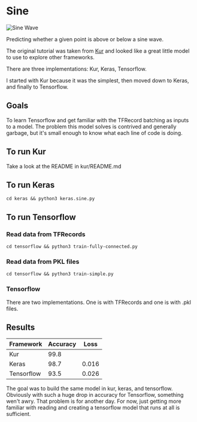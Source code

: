 # Sine

![Sine Wave](http://kur.deepgram.com/_images/tutorial-plot-results.png)


Predicting whether a given point is above or below a sine wave. 

The original tutorial was taken from [Kur](http://kur.deepgram.com/tutorial.html) and looked like a great little model to use to explore other frameworks.

There are three implementations: Kur, Keras, Tensorflow.

I started with Kur because it was the simplest, then moved down to Keras, and finally to Tensorflow.

## Goals

To learn Tensorflow and get familiar with the TFRecord batching as inputs to a model. The problem this model solves is contrived and
generally garbage, but it's small enough to know what each line of code is doing.


## To run Kur
 Take a look at the README in kur/README.md

## To run Keras
 `cd keras && python3 keras.sine.py`

## To run Tensorflow
 ### Read data from TFRecords
  `cd tensorflow && python3 train-fully-connected.py`
 ### Read data from PKL files
  `cd tensorflow && python3 train-simple.py`

### Tensorflow
 There are two implementations. One is with TFRecords and one is with .pkl files.



## Results

|  Framework  |  Accuracy | Loss  |
|-------------|-----------|-------|
| Kur         |  99.8     |       |
| Keras       |  98.7     | 0.016 |
| Tensorflow  |  93.5     | 0.026 |


The goal was to build the same model in kur, keras, and tensorflow. Obviously with such a huge drop in accuracy for Tensorflow, something
wen't awry. That problem is for another day. For now, just getting more familiar with reading and creating a tensorflow model that
runs at all is sufficient.

